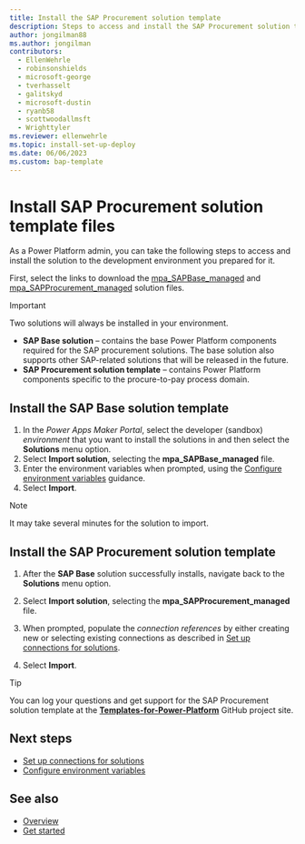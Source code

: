 ```yaml
---
title: Install the SAP Procurement solution template
description: Steps to access and install the SAP Procurement solution template.
author: jongilman88
ms.author: jongilman
contributors:
  - EllenWehrle
  - robinsonshields
  - microsoft-george
  - tverhasselt
  - galitskyd
  - microsoft-dustin
  - ryanb58
  - scottwoodallmsft
  - Wrighttyler
ms.reviewer: ellenwehrle
ms.topic: install-set-up-deploy
ms.date: 06/06/2023
ms.custom: bap-template
---
```


# Install SAP Procurement solution template files

As a Power Platform admin, you can take the following steps to access and install the solution to the development environment you prepared for it.

First, select the links to download the [mpa_SAPBase_managed](https://aka.ms/DownloadSAPBaseSolution) and [mpa_SAPProcurement_managed](https://aka.ms/DownloadSAPProcurementSolution) solution files.

> [!IMPORTANT]
>
> Two solutions will always be installed in your environment.
>
> - **SAP Base solution** – contains the base Power Platform components required for the SAP procurement solutions. The base solution also supports other SAP-related solutions that will be released in the future.
> - **SAP Procurement solution template** – contains Power Platform components specific to the procure-to-pay process domain.

## Install the SAP Base solution template

1. In the _Power Apps Maker Portal_, select the developer (sandbox) _environment_ that you want to install the solutions in and then select the **Solutions** menu option.
1. Select **Import solution**, selecting the **mpa_SAPBase_managed** file.
1. Enter the environment variables when prompted, using the [Configure environment variables](configure-environment-variables.md) guidance.
1. Select **Import**.

> [!NOTE]
>
> It may take several minutes for the solution to import.

## Install the SAP Procurement solution template

1. After the **SAP Base** solution successfully installs, navigate back to the **Solutions** menu option.

1. Select **Import solution**, selecting the **mpa_SAPProcurement_managed** file.

1. When prompted, populate the _connection references_ by either creating new or selecting existing connections as described in [Set up connections for solutions](set-up-connections.md).

1. Select **Import**.

> [!TIP]
> You can log your questions and get support for the SAP Procurement solution template at the [**Templates-for-Power-Platform**](https://aka.ms/PowerPlatformTemplateSupport) GitHub project site.

## Next steps

- [Set up connections for solutions](set-up-connections.md)
- [Configure environment variables](configure-environment-variables.md)

## See also

- [Overview](../overview.md)
- [Get started](get-started.md)
